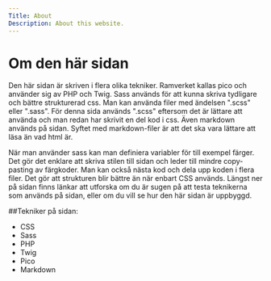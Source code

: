 ```yaml
---
Title: About
Description: About this website.
---
```


Om den här sidan
==========================

Den här sidan är skriven i flera olika tekniker. Ramverket kallas pico och använder sig av PHP och Twig. Sass används för att kunna skriva tydligare och bättre strukturerad css. Man kan använda filer med ändelsen ".scss" eller ".sass". För denna sida används ".scss" eftersom det är lättare att använda och man redan har skrivit en del kod i css. Även markdown används på sidan. Syftet med markdown-filer är att det ska vara lättare att läsa än vad html är. 

När man använder sass kan man definiera variabler för till exempel färger. Det gör det enklare att skriva stilen till sidan och leder till mindre copy-pasting av färgkoder. Man kan också nästa kod och dela upp koden i flera filer. Det gör att strukturen blir bättre än när enbart CSS används. Längst ner på sidan finns länkar att utforska om du är sugen på att testa teknikerna som används på sidan, eller om du vill se hur den här sidan är uppbyggd.


##Tekniker på sidan:
* CSS
* Sass
* PHP
* Twig
* Pico
* Markdown
